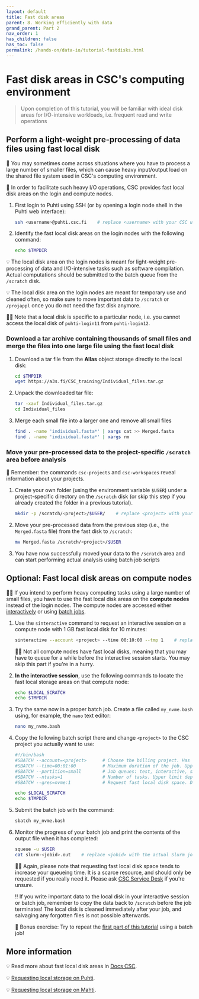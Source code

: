 ```yaml
---
layout: default
title: Fast disk areas
parent: 8. Working efficiently with data
grand_parent: Part 2
nav_order: 1
has_children: false
has_toc: false
permalink: /hands-on/data-io/tutorial-fastdisks.html
---
```


# Fast disk areas in CSC's computing environment

> Upon completion of this tutorial, you will be familiar with ideal disk areas
> for I/O-intensive workloads, i.e. frequent read and write operations

## Perform a light-weight pre-processing of data files using fast local disk

💬 You may sometimes come across situations where you have to process a large
number of smaller files, which can cause heavy input/output load on the shared
file system used in CSC's computing environment.

💬 In order to facilitate such heavy I/O operations, CSC provides fast local
disk areas on the login and compute nodes.

1. First login to Puhti using SSH (or by opening a login node shell in the
   Puhti web interface):

   ```bash
   ssh <username>@puhti.csc.fi    # replace <username> with your CSC username, e.g. myname@puhti.csc.fi
   ```

2. Identify the fast local disk areas on the login nodes with the following
   command:

   ```bash
   echo $TMPDIR
   ```

💡 The local disk area on the login nodes is meant for light-weight
pre-processing of data and I/O-intensive tasks such as software compilation.
Actual computations should be submitted to the batch queue from the `/scratch`
disk.

💡 The local disk area on the login nodes are meant for temporary use and
cleaned often, so make sure to move important data to `/scratch` or `/projappl`
once you do not need the fast disk anymore.

☝🏻 Note that a local disk is specific to a particular node, i.e. you cannot
access the local disk of `puhti-login11` from `puhti-login12`.

### Download a tar archive containing thousands of small files and merge the files into one large file using the fast local disk

1. Download a tar file from the **Allas** object storage directly to the local
   disk:
  
   ```bash
   cd $TMPDIR
   wget https://a3s.fi/CSC_training/Individual_files.tar.gz
   ```

2. Unpack the downloaded tar file:

   ```bash
   tar -xavf Individual_files.tar.gz
   cd Individual_files
   ```

3. Merge each small file into a larger one and remove all small files

   ```bash
   find . -name 'individual.fasta*' | xargs cat >> Merged.fasta
   find . -name 'individual.fasta*' | xargs rm
   ```

### Move your pre-processed data to the project-specific `/scratch` area before analysis

💭 Remember: the commands `csc-projects` and `csc-workspaces` reveal
information about your projects.

1. Create your own folder (using the environment variable `$USER`) under a
   project-specific directory on the `/scratch` disk (or skip this step if you
   already created the folder in a previous tutorial).

   ```bash
   mkdir -p /scratch/<project>/$USER/    # replace <project> with your CSC project, e.g. project_2001234
   ```

2. Move your pre-processed data from the previous step (i.e., the
   `Merged.fasta` file) from the fast disk to `/scratch`:

   ```bash
   mv Merged.fasta /scratch/<project>/$USER
   ```

3. You have now successfully moved your data to the `/scratch` area and can
   start performing actual analysis using batch job scripts

## Optional: Fast local disk areas on compute nodes

☝🏻 If you intend to perform heavy computing tasks using a large number of small
files, you have to use the fast local disk areas on the **compute nodes**
instead of the login nodes. The compute nodes are accessed either
[interactively](../../part-1/batch-jobs/interactive.md) or using
[batch jobs](../../part-1/batch-jobs/serial.md).

1. Use the `sinteractive` command to request an interactive session on a
   compute node with 1 GB fast local disk for 10 minutes:

   ```bash
   sinteractive --account <project> --time 00:10:00 --tmp 1    # replace <project> with your CSC project, e.g. project_2001234
   ```

   ☝🏻 Not all compute nodes have fast local disks, meaning that you may have to
   queue for a while before the interactive session starts. You may skip this
   part if you're in a hurry.

2. **In the interactive session**, use the following commands to locate the
   fast local storage areas on that compute node:

   ```bash
   echo $LOCAL_SCRATCH
   echo $TMPDIR
   ```

3. Try the same now in a proper batch job. Create a file called `my_nvme.bash`
   using, for example, the `nano` text editor:

   ```bash
   nano my_nvme.bash
   ```

4. Copy the following batch script there and change `<project>` to the CSC
   project you actually want to use:

   ```bash
   #!/bin/bash
   #SBATCH --account=<project>      # Choose the billing project. Has to be defined!
   #SBATCH --time=00:01:00          # Maximum duration of the job. Upper limit depends on the partition. 
   #SBATCH --partition=small        # Job queues: test, interactive, small, large, longrun, hugemem, hugemem_longrun
   #SBATCH --ntasks=1               # Number of tasks. Upper limit depends on partition. For a serial job this should be set 1!
   #SBATCH --gres=nvme:1            # Request fast local disk space. Default unit is GB.

   echo $LOCAL_SCRATCH
   echo $TMPDIR
   ```

5. Submit the batch job with the command:

   ```bash
   sbatch my_nvme.bash
   ```

6. Monitor the progress of your batch job and print the contents of the output
   file when it has completed:

   ```bash
   squeue -u $USER
   cat slurm-<jobid>.out    # replace <jobid> with the actual Slurm job ID
   ```

   ☝🏻 Again, please note that requesting fast local disk space tends to
   increase your queueing time. It is a scarce resource, and should only be
   requested if you really need it. Please ask
   [CSC Service Desk](https://docs.csc.fi/support/contact/) if you're unsure.

   ‼️ If you write important data to the local disk in your interactive session
   or batch job, remember to copy the data back to `/scratch` before the job
   terminates! The local disk is cleaned immediately after your job, and
   salvaging any forgotten files is not possible afterwards.

   💭 Bonus exercise: Try to repeat the
   [first part of this tutorial](#perform-a-light-weight-pre-processing-of-data-files-using-fast-local-disk)
   using a batch job!

## More information

💡 Read more about fast local disk areas in
[Docs CSC](https://docs.csc.fi/computing/disk/#temporary-local-disk-areas).

💡 [Requesting local storage on Puhti](https://docs.csc.fi/computing/running/creating-job-scripts-puhti/#local-storage).

💡 [Requesting local storage on Mahti](https://docs.csc.fi/computing/running/creating-job-scripts-mahti/#local-storage).
